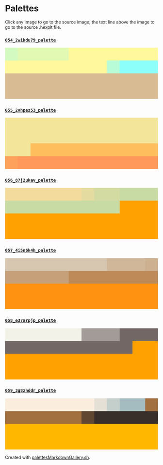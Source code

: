 # Palettes

Click any image to go to the source image; the text line above the image to go to the source .hexplt file.

### [`054_2wikdu79_palette`](054_2wikdu79_palette.hexplt)

[ ![054_2wikdu79_palette.png](054_2wikdu79_palette.png) ](054_2wikdu79_palette.png)

### [`055_2vhpez53_palette`](055_2vhpez53_palette.hexplt)

[ ![055_2vhpez53_palette.png](055_2vhpez53_palette.png) ](055_2vhpez53_palette.png)

### [`056_87j2ukav_palette`](056_87j2ukav_palette.hexplt)

[ ![056_87j2ukav_palette.png](056_87j2ukav_palette.png) ](056_87j2ukav_palette.png)

### [`057_4i5n6k4h_palette`](057_4i5n6k4h_palette.hexplt)

[ ![057_4i5n6k4h_palette.png](057_4i5n6k4h_palette.png) ](057_4i5n6k4h_palette.png)

### [`058_e37arpjp_palette`](058_e37arpjp_palette.hexplt)

[ ![058_e37arpjp_palette.png](058_e37arpjp_palette.png) ](058_e37arpjp_palette.png)

### [`059_3g8znddr_palette`](059_3g8znddr_palette.hexplt)

[ ![059_3g8znddr_palette.png](059_3g8znddr_palette.png) ](059_3g8znddr_palette.png)

Created with [palettesMarkdownGallery.sh](https://github.com/earthbound19/_ebDev/blob/master/scripts/imgAndVideo/palettesMarkdownGallery.sh).